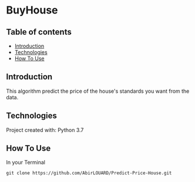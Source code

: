 # BuyHouse


## Table of contents

* [Introduction](#introduction)
* [Technologies](#technologies)
* [How To Use](#how-to-use)

## Introduction

This algorithm predict the price of the house's standards
you want from the data.

## Technologies

Project created with:
Python 3.7

## How To Use

In your Terminal

```
git clone https://github.com/AbirLOUARD/Predict-Price-House.git
```

